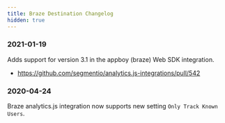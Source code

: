 ```yaml
---
title: Braze Destination Changelog
hidden: true
---
```


### 2021-01-19

Adds support for version 3.1 in the appboy (braze) Web SDK integration.

- https://github.com/segmentio/analytics.js-integrations/pull/542

### 2020-04-24

Braze analytics.js integration now supports new setting `Only Track Known Users`.
